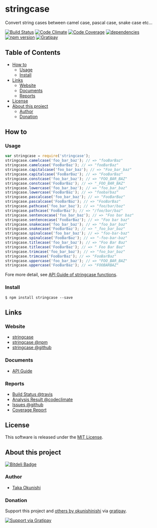 stringcase
=====

Convert string cases between camel case, pascal case, snake case etc...

<!-- Badge start -->

[![Build Status][my_travis_badge_url]][my_travis_url]
[![Code Climate][my_codeclimate_badge_url]][my_codeclimate_url]
[![Code Coverage][my_codeclimate_coverage_badge_url]][my_codeclimate_url]
[![dependencies][my_gemnasium_badge_url]][my_gemnasium_url]
[![npm version][my_npm_budge_url]][my_npm_url]
[![Gratipay][my_gratipay_budge_url]][my_gratipay_url]

<!-- Badge end -->


<!-- Table start -->

Table of Contents
-----
- [How to](#01-howto)
    - [Usage](#01-howto--usage)
    - [Install](#01-howto--install)
- [Links](#09-links)
    - [Website](#09-links--website)
    - [Documents](#09-links--documents)
    - [Reports](#09-links--reports)
- [License](#10-license)
- [About this project](#11-project)
    - [Author](#11-project--author)
    - [Donation](#11-project--donation)

<!-- Table end -->


<!-- Sections start -->

<a name="01-howto"></a>
How to
-------

<a name="01-howto--usage"></a>
### Usage


```Javascript
var stringcase = require('stringcase');
stringcase.camelcase('foo_bar_baz'); // => "fooBarBaz" 
stringcase.camelcase('FooBarBaz'); // => "fooBarBaz" 
stringcase.capitalcase('foo_bar_baz'); // => "Foo_bar_baz" 
stringcase.capitalcase('FooBarBaz'); // => "FooBarBaz" 
stringcase.constcase('foo_bar_baz'); // => "FOO_BAR_BAZ" 
stringcase.constcase('FooBarBaz'); // => "_FOO_BAR_BAZ" 
stringcase.lowercase('foo_bar_baz'); // => "foo_bar_baz" 
stringcase.lowercase('FooBarBaz'); // => "foobarbaz" 
stringcase.pascalcase('foo_bar_baz'); // => "FooBarBaz" 
stringcase.pascalcase('FooBarBaz'); // => "FooBarBaz" 
stringcase.pathcase('foo_bar_baz'); // => "foo/bar/baz" 
stringcase.pathcase('FooBarBaz'); // => "/foo/bar/baz" 
stringcase.sentencecase('foo_bar_baz'); // => "Foo bar baz" 
stringcase.sentencecase('FooBarBaz'); // => "Foo bar baz" 
stringcase.snakecase('foo_bar_baz'); // => "foo_bar_baz" 
stringcase.snakecase('FooBarBaz'); // => "_foo_bar_baz" 
stringcase.spinalcase('foo_bar_baz'); // => "foo-bar-baz" 
stringcase.spinalcase('FooBarBaz'); // => "-foo-bar-baz" 
stringcase.titlecase('foo_bar_baz'); // => "Foo Bar Baz" 
stringcase.titlecase('FooBarBaz'); // => " Foo Bar Baz" 
stringcase.trimcase('foo_bar_baz'); // => "foo_bar_baz" 
stringcase.trimcase('FooBarBaz'); // => "FooBarBaz" 
stringcase.uppercase('foo_bar_baz'); // => "FOO_BAR_BAZ" 
stringcase.uppercase('FooBarBaz'); // => "FOOBARBAZ" 

```

Fore more detail, see [API Guide of stringcase functions][my_lib_apiguide_url].


<a name="01-howto--install"></a>
### Install

```
$ npm install stringcase --save
```

<a name="09-links"></a>
Links
------

<a name="09-links--website"></a>
### Website

+ [stringcase](https://github.com/okunishinishi/node-stringcase#readme)
+ [stringcase @npm][my_npm_url]
+ [stringcase @github][my_repo_url]


<a name="09-links--documents"></a>
### Documents

+ [API Guide][my_apiguide_url]

<a name="09-links--reports"></a>
### Reports

+ [Build Status @travis][my_travis_url]
+ [Analysis Result @codeclimate][my_codeclimate_url]
+ [Issues @github](https://github.com/okunishinishi/node-stringcase/issues)
+ [Coverage Report][my_coverage_url]

<a name="10-license"></a>
License
-------
This software is released under the [MIT License][my_license_url].

<a name="11-project"></a>
About this project
--------

[![Bitdeli Badge][my_bitdeli_badge_url]][bitdeli_url]

<a name="11-project--author"></a>
### Author

+ [Taka Okunishi](http://okunishitaka.com)

<a name="11-project--donation"></a>
### Donation

Support this project and [others by okunishinishi][my_gratipay_url] via [gratipay][my_gratipay_url].

[<img src="https://cdn.rawgit.com/gratipay/gratipay-badge/2.3.0/dist/gratipay.svg" alt="Support via Gratipay"/>][my_gratipay_url]


<!-- Sections end -->


<!-- Links start -->

[nodejs_url]: http://nodejs.org/
[npm_url]: https://www.npmjs.com/
[nvm_url]: https://github.com/creationix/nvm
[bitdeli_url]: https://bitdeli.com/free
[my_bitdeli_badge_url]: https://d2weczhvl823v0.cloudfront.net/okunishinishi/node-stringcase/trend.png
[my_repo_url]: https://github.com/okunishinishi/node-stringcase
[my_travis_url]: http://travis-ci.org/okunishinishi/node-stringcase
[my_travis_badge_url]: http://img.shields.io/travis/okunishinishi/node-stringcase.svg?style=flat
[my_license_url]: https://github.com/okunishinishi/node-stringcase/blob/master/LICENSE
[my_codeclimate_url]: http://codeclimate.com/github/okunishinishi/node-stringcase
[my_codeclimate_badge_url]: http://img.shields.io/codeclimate/github/okunishinishi/node-stringcase.svg?style=flat
[my_codeclimate_coverage_badge_url]: http://img.shields.io/codeclimate/coverage/github/okunishinishi/node-stringcase.svg?style=flat
[my_apiguide_url]: http://okunishinishi.github.io/stringcase/apiguide/module-stringcase.html
[my_lib_apiguide_url]: http://okunishinishi.github.io/stringcase/apiguide/module-stringcase_lib.html
[my_coverage_url]: http://okunishinishi.github.io/stringcase/coverage/lcov-report
[my_coverage_report_url]: http://okunishinishi.github.io/stringcase/coverage/lcov-report/
[my_gratipay_url]: https://gratipay.com/okunishinishi/
[my_gratipay_budge_url]: http://img.shields.io/gratipay/okunishinishi.svg?style=flat
[my_npm_url]: http://www.npmjs.org/package/stringcase
[my_npm_budge_url]: http://img.shields.io/npm/v/stringcase.svg?style=flat
[my_tag_url]: http://github.com/okunishinishi/node-stringcase/releases/tag/
[my_tag_badge_url]: http://img.shields.io/github/tag/okunishinishi/node-stringcase.svg?style=flat
[my_gemnasium_url]: http://gemnasium.com/okunishinishi/node-stringcase
[my_gemnasium_badge_url]: http://img.shields.io/gemnasium/okunishinishi/node-stringcase.svg?style=flat

<!-- Links end-->

